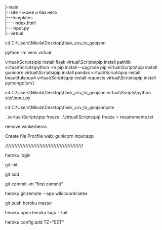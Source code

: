 |-main    
|--site - може и без него     
|---templates    
|----index.html    
|---input.py    
|--virtual    

cd C:\Users\Nikola\Desktop\flask_csv_to_geojson

python -m venv virtual

virtual\Scripts\pip install flask
virtual\Scripts\pip install pathlib
virtual\Scripts\python -m pip install --upgrade pip
virtual\Scripts\pip install gunicorn
virtual\Scripts\pip install pandas
virtual\Scripts\pip install beautifulsoup4
virtual\Scripts\pip install requests
virtual\Scripts\pip install pymongo[srv]


cd C:\Users\Nikola\Desktop\flask_csv_to_geojson
virtual\Scripts\python site\input.py

cd C:\Users\Nikola\Desktop\flask_csv_to_geojson\site

..\virtual\Scripts\pip freeze
..\virtual\Scripts\pip freeze > requirements.txt

remove winkerberos

Create file Procfile
web: gunicorn input:app

//////////////////////////////////////////////////

heroku login

git init

git add .

git commit -m "first commit"

heroku git:remote --app wikicoordinates

git push heroku master

heroku open
heroku logs --tail

heroku config:add TZ="EET"
